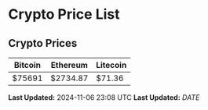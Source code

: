 # Crypto Price List

## Crypto Prices
| Bitcoin | Ethereum | Litecoin |
| ------- | -------- | -------- |
| $75691 | $2734.87 | $71.36 |
**Last Updated:** 2024-11-06 23:08 UTC
**Last Updated:** $DATE$
